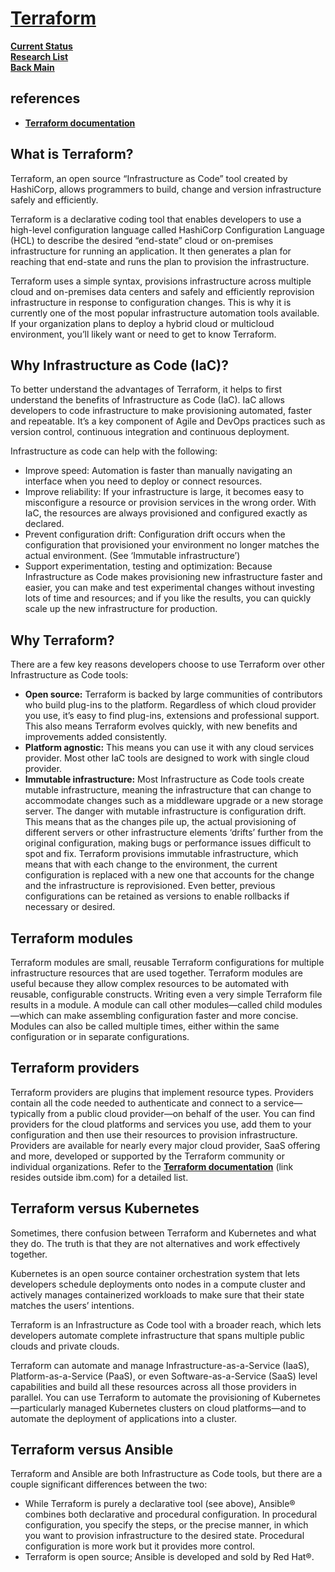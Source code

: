 # **[Terraform](https://www.ibm.com/topics/terraform)**

**[Current Status](../../../../../development/status/weekly/current_status.md)**\
**[Research List](../../../../research_list.md)**\
**[Back Main](../../../../../README.md)**

## references

- **[Terraform documentation](https://developer.hashicorp.com/terraform/language/providers)**

## What is Terraform?

Terraform, an open source “Infrastructure as Code” tool created by HashiCorp, allows programmers to build, change and version infrastructure safely and efficiently.

Terraform is a declarative coding tool that enables developers to use a high-level configuration language called HashiCorp Configuration Language (HCL) to describe the desired “end-state” cloud or on-premises infrastructure for running an application. It then generates a plan for reaching that end-state and runs the plan to provision the infrastructure.

Terraform uses a simple syntax, provisions infrastructure across multiple cloud and on-premises data centers and safely and efficiently reprovision infrastructure in response to configuration changes. This is why it is currently one of the most popular infrastructure automation tools available. If your organization plans to deploy a hybrid cloud or multicloud environment, you’ll likely want or need to get to know Terraform.

## Why Infrastructure as Code (IaC)?

To better understand the advantages of Terraform, it helps to first understand the benefits of Infrastructure as Code (IaC). IaC allows developers to code infrastructure to make provisioning automated, faster and repeatable. It’s a key component of Agile and DevOps practices such as version control, continuous integration and continuous deployment.

Infrastructure as code can help with the following:

- Improve speed: Automation is faster than manually navigating an interface when you need to deploy or connect resources.
- Improve reliability: If your infrastructure is large, it becomes easy to misconfigure a resource or provision services in the wrong order. With IaC, the resources are always provisioned and configured exactly as declared.
- Prevent configuration drift: Configuration drift occurs when the configuration that provisioned your environment no longer matches the actual environment. (See ‘Immutable infrastructure’)
- Support experimentation, testing and optimization: Because Infrastructure as Code makes provisioning new infrastructure faster and easier, you can make and test experimental changes without investing lots of time and resources; and if you like the results, you can quickly scale up the new infrastructure for production.

## Why Terraform?

There are a few key reasons developers choose to use Terraform over other Infrastructure as Code tools:

- **Open source:** Terraform is backed by large communities of contributors who build plug-ins to the platform. Regardless of which cloud provider you use, it’s easy to find plug-ins, extensions and professional support. This also means Terraform evolves quickly, with new benefits and improvements added consistently.
- **Platform agnostic:** This means you can use it with any cloud services provider. Most other IaC tools are designed to work with single cloud provider.
- **Immutable infrastructure:** Most Infrastructure as Code tools create mutable infrastructure, meaning the infrastructure that can change to accommodate changes such as a middleware upgrade or a new storage server. The danger with mutable infrastructure is configuration drift. This means that as the changes pile up, the actual provisioning of different servers or other infrastructure elements ‘drifts’ further from the original configuration, making bugs or performance issues difficult to spot and fix. Terraform provisions immutable infrastructure, which means that with each change to the environment, the current configuration is replaced with a new one that accounts for the change and the infrastructure is reprovisioned. Even better, previous configurations can be retained as versions to enable rollbacks if necessary or desired.

## Terraform modules

Terraform modules are small, reusable Terraform configurations for multiple infrastructure resources that are used together. Terraform modules are useful because they allow complex resources to be automated with reusable, configurable constructs. Writing even a very simple Terraform file results in a module. A module can call other modules—called child modules—which can make assembling configuration faster and more concise. Modules can also be called multiple times, either within the same configuration or in separate configurations.

## Terraform providers

Terraform providers are plugins that implement resource types. Providers contain all the code needed to authenticate and connect to a service—typically from a public cloud provider—on behalf of the user. You can find providers for the cloud platforms and services you use, add them to your configuration and then use their resources to provision infrastructure. Providers are available for nearly every major cloud provider, SaaS offering and more, developed or supported by the Terraform community or individual organizations. Refer to the **[Terraform documentation](https://developer.hashicorp.com/terraform/language/providers)** (link resides outside ibm.com) for a detailed list.

## Terraform versus Kubernetes

Sometimes, there confusion between Terraform and Kubernetes and what they do. The truth is that they are not alternatives and work effectively together.

Kubernetes is an open source container orchestration system that lets developers schedule deployments onto nodes in a compute cluster and actively manages containerized workloads to make sure that their state matches the users’ intentions.

Terraform is an Infrastructure as Code tool with a broader reach, which lets developers automate complete infrastructure that spans multiple public clouds and private clouds.

Terraform can automate and manage Infrastructure-as-a-Service (IaaS), Platform-as-a-Service (PaaS), or even Software-as-a-Service (SaaS) level capabilities and build all these resources across all those providers in parallel. You can use Terraform to automate the provisioning of Kubernetes—particularly managed Kubernetes clusters on cloud platforms—and to automate the deployment of applications into a cluster.

## Terraform versus Ansible

Terraform and Ansible are both Infrastructure as Code tools, but there are a couple significant differences between the two:

- While Terraform is purely a declarative tool (see above), Ansible® combines both declarative and procedural configuration. In procedural configuration, you specify the steps, or the precise manner, in which you want to provision infrastructure to the desired state. Procedural configuration is more work but it provides more control.
- Terraform is open source; Ansible is developed and sold by Red Hat®.
